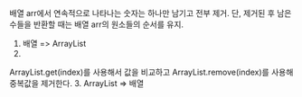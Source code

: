배열 arr에서 연속적으로 나타나는 숫자는 하나만 남기고 전부 제거.
단, 제거된 후 남은 수들을 반환할 때는 배열 arr의 원소들의 순서를 유지.

1. 배열 => ArrayList
2. 
ArrayList.get(index)를 사용해서 값을 비교하고
ArrayList.remove(index)를 사용해 중복값을 제거한다.
3. ArrayList => 배열
